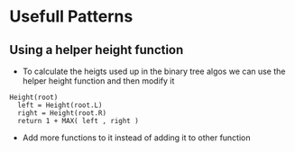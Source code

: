 # Usefull Patterns
## Using a helper height function
* To calculate the heigts used up in the binary tree algos we can use the helper height function and then modify it 
```
Height(root)
  left = Height(root.L)
  right = Height(root.R)
  return 1 + MAX( left , right )
```
* Add more functions to it instead of adding it to other function 

##
